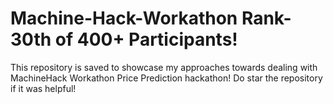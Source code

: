 # Machine-Hack-Workathon Rank-30th of 400+ Participants!
This repository is saved to showcase my approaches towards dealing with MachineHack Workathon Price Prediction hackathon! Do star the repository if it was helpful!
